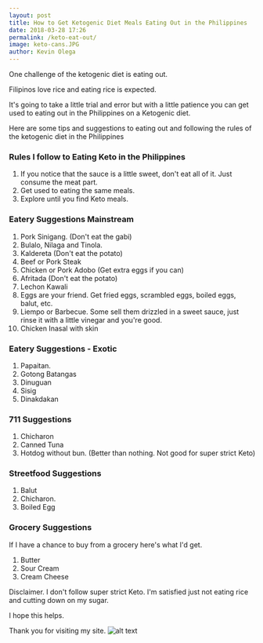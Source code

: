```yaml
--- 
layout: post 
title: How to Get Ketogenic Diet Meals Eating Out in the Philippines
date: 2018-03-28 17:26
permalink: /keto-eat-out/ 
image: keto-cans.JPG
author: Kevin Olega 
--- 
```




One challenge of the ketogenic diet is eating out. 

Filipinos love rice and eating rice is expected.

It's going to take a little trial and error but with a little patience you can get used to eating out in the Philippines on a Ketogenic diet.

Here are some tips and suggestions to eating out and following the rules of the ketogenic diet in the Philippines

### Rules I follow to Eating Keto in the Philippines

1. If you notice that the sauce is a little sweet, don't eat all of it. Just consume the meat part.
2. Get used to eating the same meals.
3. Explore until you find Keto meals.


### Eatery Suggestions Mainstream

1. Pork Sinigang. (Don't eat the gabi)
2. Bulalo, Nilaga and Tinola.
3. Kaldereta (Don't eat the potato)
4. Beef or Pork Steak
5. Chicken or Pork Adobo (Get extra eggs if you can)
6. Afritada (Don't eat the potato)
7. Lechon Kawali
8. Eggs are your friend. Get fried eggs, scrambled eggs, boiled eggs, balut, etc.
9. Liempo or Barbecue. Some sell them drizzled in a sweet sauce, just rinse it with a little vinegar and you're good.
10. Chicken Inasal with skin

### Eatery Suggestions - Exotic

1. Papaitan.
2. Gotong Batangas
3. Dinuguan
4. Sisig
5. Dinakdakan

### 711 Suggestions

1. Chicharon
2. Canned Tuna
3. Hotdog without bun. (Better than nothing. Not good for super strict Keto)

### Streetfood Suggestions

1. Balut
2. Chicharon.
3. Boiled Egg

### Grocery Suggestions

If I have a chance to buy from a grocery here's what I'd get.

1. Butter
2. Sour Cream
3. Cream Cheese


Disclaimer. I don't follow super strict Keto. I'm satisfied just not eating rice and cutting down on my sugar.

I hope this helps.

Thank you for visiting my site.
![alt text](https://lh3.googleusercontent.com/A-KTt7_xOHGq3S7TESkKR8hwZNHqU8OZ6sNOPcmybtykanq6kqPLsnjLMHcDtajkyzICfkeGW50Xn6YqoAFIhUPUiipJ726EL2eWGZzV5II-1Rzoaj-phLEZSooLN1yqBF6bhSgXmu4=w2400)
